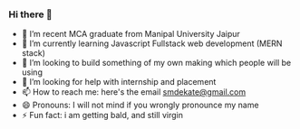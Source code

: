 ### Hi there 👋

<!--
**smdekate/smdekate** is a ✨ _special_ ✨ repository because its `README.md` (this file) appears on your GitHub profile.

Here are some ideas to get you started:
-->

- 🔭 I’m recent MCA graduate from Manipal University Jaipur
- 🌱 I’m currently learning Javascript Fullstack web development (MERN stack)
- 👯 I’m looking to build something of my own making which people will be using
- 🤔 I’m looking for help with internship and placement
- 📫 How to reach me: here's the email smdekate@gmail.com
- 😄 Pronouns: I will not mind if you wrongly pronounce my name
- ⚡ Fun fact: i am getting bald, and still virgin

